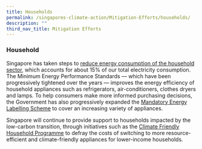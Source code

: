 ```yaml
---
title: Households
permalink: /singapores-climate-action/Mitigation-Efforts/households/
description: ""
third_nav_title: Mitigation Efforts
---
```

### Household

Singapore has taken steps to [reduce energy consumption of the household sector](https://www.nea.gov.sg/our-services/climate-change-energy-efficiency/energy-efficiency/household-sector/), which accounts for about 15% of our total electricity consumption. The Minimum Energy Performance Standards — which have been progressively tightened over the years — improves the energy efficiency of household appliances such as refrigerators, air-conditioners, clothes dryers and lamps. To help consumers make more informed purchasing decisions, the Government has also progressively expanded the [Mandatory Energy Labelling Scheme](https://www.nea.gov.sg/our-services/climate-change-energy-efficiency/energy-efficiency/household-sector/about-mandatory-energy-labelling-and-minimum-energy-performance-standards) to cover an increasing variety of appliances.

Singapore will continue to provide support to households impacted by the low-carbon transition, through initiatives such as the [Climate Friendly Household Programme](https://www.climate-friendly-households.gov.sg) to defray the costs of switching to more resource-efficient and climate-friendly appliances for lower-income households.